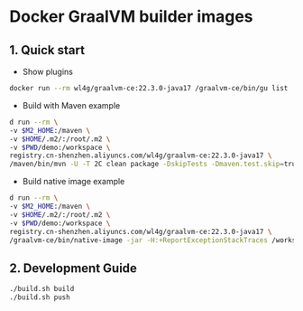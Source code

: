 # Docker GraalVM builder images

## 1. Quick start

- Show plugins

```bash
docker run --rm wl4g/graalvm-ce:22.3.0-java17 /graalvm-ce/bin/gu list
```

- Build with Maven example

```bash
d run --rm \
-v $M2_HOME:/maven \
-v $HOME/.m2/:/root/.m2 \
-v $PWD/demo:/workspace \
registry.cn-shenzhen.aliyuncs.com/wl4g/graalvm-ce:22.3.0-java17 \
/maven/bin/mvn -U -T 2C clean package -DskipTests -Dmaven.test.skip=true
```

- Build native image example

```bash
d run --rm \
-v $M2_HOME:/maven \
-v $HOME/.m2/:/root/.m2 \
-v $PWD/demo:/workspace \
registry.cn-shenzhen.aliyuncs.com/wl4g/graalvm-ce:22.3.0-java17 \
/graalvm-ce/bin/native-image -jar -H:+ReportExceptionStackTraces /workspace/target/demo-0.0.1-SNAPSHOT.jar
```

## 2. Development Guide

```bash
./build.sh build
./build.sh push
```
